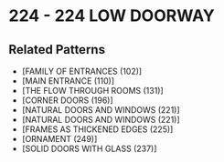 # 224 - 224 LOW DOORWAY

## Related Patterns

- [FAMILY OF ENTRANCES (102)]
- [MAIN ENTRANCE (110)]
- [THE FLOW THROUGH ROOMS (131)]
- [CORNER DOORS (196)]
- [NATURAL DOORS AND WINDOWS (221)]
- [NATURAL DOORS AND WINDOWS (221)]
- [FRAMES AS THICKENED EDGES (225)]
- [ORNAMENT (249)]
- [SOLID DOORS WITH GLASS (237)]
